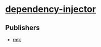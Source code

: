 # [dependency-injector](https://pypi.org/project/dependency-injector)



## Publishers
- [rmk](https://pypi.org/user/rmk)

